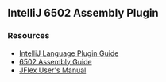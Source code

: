 ## IntelliJ 6502 Assembly Plugin

### Resources

* [IntelliJ Language Plugin Guide](http://confluence.jetbrains.com/display/IntelliJIDEA/Custom+Language+Support)
* [6502 Assembly Guide](http://www.6502.org/tutorials/6502opcodes.html)
* [JFlex User's Manual](http://jflex.de/manual.html)
